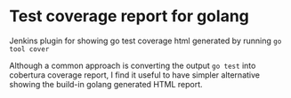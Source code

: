 # Test coverage report for golang

Jenkins plugin for showing go test coverage html generated by running `go tool cover`

Although a common approach is converting the output `go test` into cobertura coverage report, I find it useful to have simpler alternative showing the build-in golang generated HTML report.
